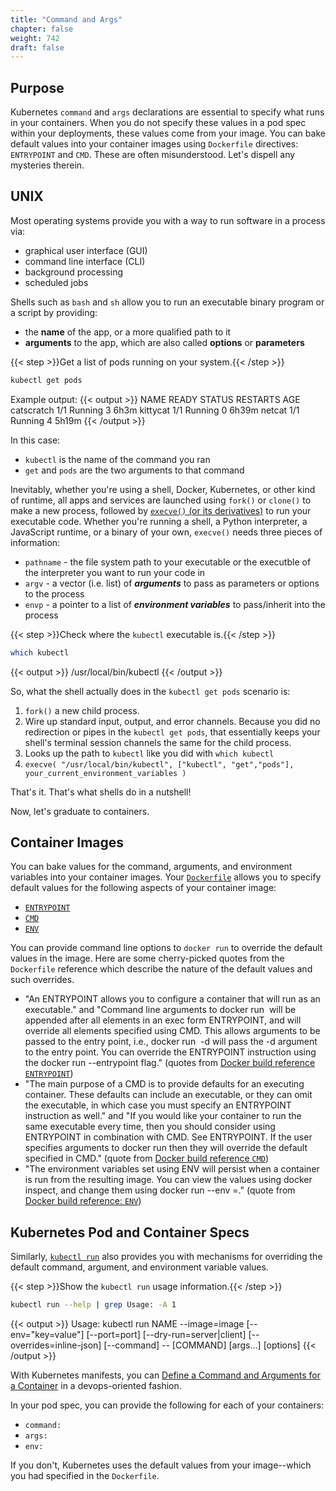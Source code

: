 ```yaml
---
title: "Command and Args"
chapter: false
weight: 742
draft: false
---
```


## Purpose

Kubernetes `command` and `args` declarations are essential to specify what runs in your containers.
When you do not specify these values in a pod spec within your deployments, these values come from your image.
You can bake default values into your container images using `Dockerfile` directives: `ENTRYPOINT` and `CMD`.
These are often misunderstood.
Let's dispell any mysteries therein.

## UNIX 

Most operating systems provide you with a way to run software in a process via:
- graphical user interface (GUI)
- command line interface (CLI)
- background processing
- scheduled jobs

Shells such as `bash` and `sh` allow you to run an executable binary program or a script by providing:
- the **name** of the app, or a more qualified path to it
- **arguments** to the app, which are also called **options** or **parameters**

{{< step >}}Get a list of pods running on your system.{{< /step >}}
```bash
kubectl get pods
```

Example output:
{{< output >}}
NAME         READY   STATUS    RESTARTS   AGE
catscratch   1/1     Running   3          6h3m
kittycat     1/1     Running   0          6h39m
netcat       1/1     Running   4          5h19m
{{< /output >}}

In this case:
- `kubectl` is the name of the command you ran
- `get` and `pods` are the two arguments to that command

Inevitably, whether you're using a shell, Docker, Kubernetes, or other kind of runtime, all apps and services are launched using `fork()` or `clone()` to make a new process, followed by [`execve()` (or its derivatives)](https://man7.org/linux/man-pages/man2/execve.2.html) to run your executable code. Whether you're running a shell, a Python interpreter, a JavaScript runtime, or a binary of your own, `execve()` needs three pieces of information:
- `pathname` - the file system path to your executable or the executble of the interpreter you want to run your code in
- `argv` - a vector (i.e. list) of ***arguments*** to pass as parameters or options to the process
- `envp` - a pointer to a list of ***environment variables*** to pass/inherit into the process

{{< step >}}Check where the `kubectl` executable is.{{< /step >}}
```bash
which kubectl
```

{{< output >}}
/usr/local/bin/kubectl
{{< /output >}}

So, what the shell actually does in the `kubectl get pods` scenario is:
1. `fork()` a new child process.
2. Wire up standard input, output, and error channels. Because you did no redirection or pipes in the `kubectl get pods`, that essentially keeps your shell's terminal session channels the same for the child process.
3. Looks up the path to `kubectl` like you did with `which kubectl`
4. `execve( "/usr/local/bin/kubectl", ["kubectl", "get","pods"], your_current_environment_variables )`

That's it. That's what shells do in a nutshell! 

Now, let's graduate to containers.

## Container Images

You can bake values for the command, arguments, and environment variables into your container images.
Your [`Dockerfile`](https://docs.docker.com/engine/reference/builder/) allows you to specify default values for the following aspects of your container image:
- [`ENTRYPOINT`](https://docs.docker.com/engine/reference/builder/#entrypoint)
- [`CMD`](https://docs.docker.com/engine/reference/builder/#cmd)
- [`ENV`](https://docs.docker.com/engine/reference/builder/#env)

You can provide command line options to `docker run` to override the default values in the image. 
Here are some cherry-picked quotes from the `Dockerfile` reference which describe the nature of the default values and such overrides.
- "An ENTRYPOINT allows you to configure a container that will run as an executable." and "Command line arguments to docker run <image> will be appended after all elements in an exec form ENTRYPOINT, and will override all elements specified using CMD. This allows arguments to be passed to the entry point, i.e., docker run <image> -d will pass the -d argument to the entry point. You can override the ENTRYPOINT instruction using the docker run --entrypoint flag." (quotes from [Docker build reference `ENTRYPOINT`](https://docs.docker.com/engine/reference/builder/#entrypoint))
- "The main purpose of a CMD is to provide defaults for an executing container. These defaults can include an executable, or they can omit the executable, in which case you must specify an ENTRYPOINT instruction as well." and "If you would like your container to run the same executable every time, then you should consider using ENTRYPOINT in combination with CMD. See ENTRYPOINT. If the user specifies arguments to docker run then they will override the default specified in CMD." (quote from [Docker build reference `CMD`](https://docs.docker.com/engine/reference/builder/#cmd))
- "The environment variables set using ENV will persist when a container is run from the resulting image. You can view the values using docker inspect, and change them using docker run --env <key>=<value>." (quote from [Docker build reference: `ENV`](https://docs.docker.com/engine/reference/builder/#env))


## Kubernetes Pod and Container Specs

Similarly, [`kubectl run`](https://kubernetes.io/docs/reference/generated/kubectl/kubectl-commands#run)
also provides you with mechanisms for overriding the default command, argument, and environment variable values.

{{< step >}}Show the `kubectl run` usage information.{{< /step >}}
```bash
kubectl run --help | grep Usage: -A 1
```

{{< output >}}
Usage:
  kubectl run NAME --image=image [--env="key=value"] [--port=port] [--dry-run=server|client] [--overrides=inline-json] [--command] -- [COMMAND] [args...] [options]
{{< /output >}}


With Kubernetes manifests, you can [Define a Command and Arguments for a Container](https://kubernetes.io/docs/tasks/inject-data-application/define-command-argument-container/) in a devops-oriented fashion.

In your pod spec, you can provide the following for each of your containers:
- `command:`
- `args:`
- `env:`

If you don't, Kubernetes uses the default values from your image--which you had specified in the `Dockerfile`.

